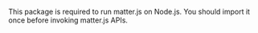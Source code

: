 This package is required to run matter.js on Node.js.  You should import it once before invoking matter.js APIs.
